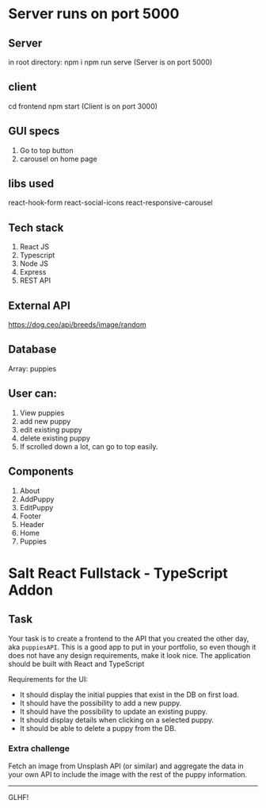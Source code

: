 # Server runs on port 5000

## Server
in root directory: 
npm i
npm run serve
(Server is on port 5000)

## client
cd frontend
npm start
(Client is on port 3000)

## GUI specs
1. Go to top button
2. carousel on home page

## libs used
react-hook-form
react-social-icons
react-responsive-carousel

## Tech stack
1. React JS
2. Typescript
3. Node JS
4. Express
5. REST API

## External API
https://dog.ceo/api/breeds/image/random

## Database
Array: puppies

## User can:
1. View puppies
2. add new puppy
3. edit existing puppy
4. delete existing puppy
5. If scrolled down a lot, can go to top easily.

## Components
1. About
2. AddPuppy
3. EditPuppy
4. Footer
5. Header
6. Home
7. Puppies



# Salt React Fullstack - TypeScript Addon

## Task
Your task is to create a frontend to the API that you created the other day, aka `puppiesAPI`.
This is a good app to put in your portfolio, so even though it does not have any design requirements, make it look nice. The application should be built with React and TypeScript

Requirements for the UI:
- It should display the initial puppies that exist in the DB on first load.
- It should have the possibility to add a new puppy.
- It should have the possibility to update an existing puppy.
- It should display details when clicking on a selected puppy.
- It should be able to delete a puppy from the DB.

### Extra challenge
Fetch an image from Unsplash API (or similar) and aggregate the data in your own API to include the image with the rest of the puppy information.

---

GLHF!

